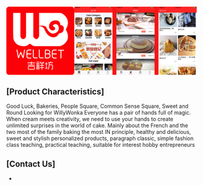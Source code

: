 

![](https://github.com/lilaiwei1236/Lucky/blob/master/JiXiangFang.png)

## [Product Characteristics]

Good Luck, Bakeries, People Square, Common Sense Square, Sweet and Round
Looking for WillyWonka
Everyone has a pair of hands full of magic. When cream meets creativity, we need to use your hands to create unlimited surprises in the world of cake.
Mainly about the French and the two most of the family baking the most IN principle, healthy and delicious, sweet and stylish personalized products, paragraph classic, simple fashion class teaching, practical teaching, suitable for interest hobby entrepreneurs
## [Contact Us]

*

